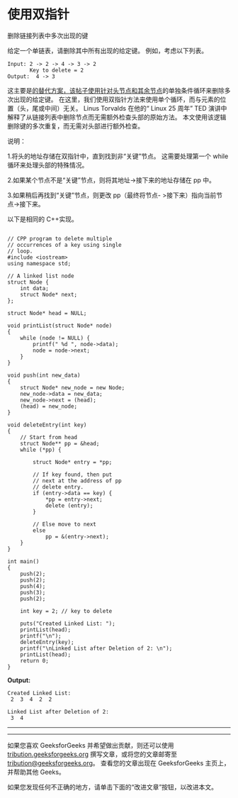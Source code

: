 # 使用双指针

删除链接列表中多次出现的键

给定一个单链表，请删除其中所有出现的给定键。 例如，考虑以下列表。

```
Input: 2 -> 2 -> 4 -> 3 -> 2
       Key to delete = 2
Output:  4 -> 3 

```

这主要是[的替代方案，该帖子使用针对头节点和其余节点](https://www.geeksforgeeks.org/delete-occurrences-given-key-linked-list/)的单独条件循环来删除多次出现的给定键。 在这里，我们使用双指针方法来使用单个循环，而与元素的位置（头，尾或中间）无关。 Linus Torvalds 在他的“ Linux 25 周年” TED 演讲中解释了从链接列表中删除节点而无需额外检查头部的原始方法。 本文使用该逻辑删除键的多次重复，而无需对头部进行额外检查。

说明：

1.将头的地址存储在双指针中，直到找到非“关键”节点。 这需要处理第一个 while 循环来处理头部的特殊情况。

2.如果某个节点不是“关键”节点，则将其地址->接下来的地址存储在 pp 中。

3.如果稍后再找到“关键”节点，则更改 pp（最终将节点- >接下来）指向当前节点->接下来。

以下是相同的 C++实现。

```

// CPP program to delete multiple 
// occurrences of a key using single 
// loop. 
#include <iostream> 
using namespace std; 

// A linked list node 
struct Node { 
    int data; 
    struct Node* next; 
}; 

struct Node* head = NULL; 

void printList(struct Node* node) 
{ 
    while (node != NULL) { 
        printf(" %d ", node->data); 
        node = node->next; 
    } 
} 

void push(int new_data) 
{ 
    struct Node* new_node = new Node; 
    new_node->data = new_data; 
    new_node->next = (head); 
    (head) = new_node; 
} 

void deleteEntry(int key) 
{ 
    // Start from head 
    struct Node** pp = &head; 
    while (*pp) { 

        struct Node* entry = *pp; 

        // If key found, then put 
        // next at the address of pp 
        // delete entry. 
        if (entry->data == key) { 
            *pp = entry->next; 
            delete (entry); 
        } 

        // Else move to next 
        else
            pp = &(entry->next); 
    } 
} 

int main() 
{ 
    push(2); 
    push(2); 
    push(4); 
    push(3); 
    push(2); 

    int key = 2; // key to delete 

    puts("Created Linked List: "); 
    printList(head); 
    printf("\n"); 
    deleteEntry(key); 
    printf("\nLinked List after Deletion of 2: \n"); 
    printList(head); 
    return 0; 
} 

```

**Output:**

```
Created Linked List: 
 2  3  4  2  2 

Linked List after Deletion of 2: 
 3  4

```



* * *

* * *

如果您喜欢 GeeksforGeeks 并希望做出贡献，则还可以使用 [tribution.geeksforgeeks.org](https://contribute.geeksforgeeks.org/) 撰写文章，或将您的文章邮寄至 tribution@geeksforgeeks.org。 查看您的文章出现在 GeeksforGeeks 主页上，并帮助其他 Geeks。

如果您发现任何不正确的地方，请单击下面的“改进文章”按钮，以改进本文。
